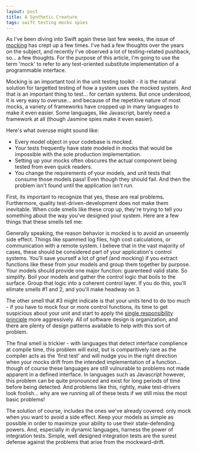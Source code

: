 ```yaml
---
layout: post
title: A Synthetic Creature
tags: swift testing mocks spies
---
```


As I've been diving into Swift again these last few weeks, the issue of [mocking](http://en.wikipedia.org/wiki/Mock_object) has crept up a few times. I've had a few thoughts over the years on the subject, and recently I've observed a lot of testing-related pushback, so... a few thoughts. For the purpose of this article, I'm going to use the term 'mock' to refer to any test-oriented substitute implementation of a programmable interface.

Mocking is an important tool in the unit testing toolkit - it is the natural solution for targetted testing of how a system uses the mocked system. And that *is* an important thing to test... for certain systems. But once understood, it is very easy to overuse... and because of the repetitive nature of most mocks, a variety of frameworks have cropped up in many languages to make it even easier. Some languages, like Javascript, barely need a framework at all (though Jasmine spies make it even easier).

Here's what overuse might sound like:

- Every model object in your codebase is mocked.
- Your tests frequently have state modeled in mocks that would be impossible with the sole production implementation.
- Setting up your mocks often obscures the actual component being tested from even quick readers.
- You change the requirements of your models, and unit tests that consume those models pass! Even though they should fail. And then the problem isn't found until the application isn't run.

First, its important to recognize that yes, these are real problems. Furthermore, quality test-driven-development does not make them inevitable. When code smells like these crop up, they're trying to tell you something about the way you've designed your system. Here are a few things that these smells tell me:

Generally speaking, the reason behavior is mocked is to avoid an unseemly side effect. Things like spammed log files, high cost calculations, or communication with a remote system. I believe that in the vast majority of cases, these should be considered part of your application's control systems. You'll save yourself a lot of grief (and mocking) if you extract functions like these from your models and group them together by purpose. Your models should provide one major function: guarenteed valid state. So simplify. Boil your models and gather the control logic that boils to the surface. Group that logic into a coherent control layer. If you do this, you'll elimate smells #1 and 2, and you'll make headway on 3.

The other smell that #3 might indicate is that your units tend to do too much - if you have to mock four or more control functions, its time to get suspicious about your unit and start to apply the [single responsibility principle](http://en.wikipedia.org/wiki/Single_responsibility_principle) more aggressively. All of software design is organization, and there are plenty of design patterns available to help with this sort of problem.

The final smell is trickier - with languages that detect interface complience at compile time, this problem will exist, but is comparitively rare as the compiler acts as the 'first test' and will nudge you in the right direction when your mocks drift from the intended implementation of a function... though of course these languages are still vulnurable to problems not made apparent in a defined interface. In languages such as Javascript however, this problem can be quite pronounced and exist for long periods of time before being detected. And problems like this, rightly, make test-drivers look foolish... why are we running all of these tests if we still miss the most basic problems!

The solution of course, includes the ones we've already covered: only mock when you want to avoid a side effect. Keep your models as simple as possible in order to maximize your ability to use their state-defending powers. And, especially in dynamic languages, harness the power of integration tests. Simple, well designed integration tests are the surest defense against the problems that arise from the mockward-drift.
